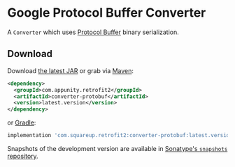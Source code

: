 Google Protocol Buffer Converter
================================

A `Converter` which uses [Protocol Buffer][1] binary serialization.


Download
--------

Download [the latest JAR][2] or grab via [Maven][3]:
```xml
<dependency>
  <groupId>com.appunity.retrofit2</groupId>
  <artifactId>converter-protobuf</artifactId>
  <version>latest.version</version>
</dependency>
```
or [Gradle][3]:
```groovy
implementation 'com.squareup.retrofit2:converter-protobuf:latest.version'
```

Snapshots of the development version are available in [Sonatype's `snapshots` repository][snap].



 [1]: https://developers.google.com/protocol-buffers/
 [2]: https://search.maven.org/remote_content?g=com.squareup.retrofit2&a=converter-protobuf&v=LATEST
 [3]: http://search.maven.org/#search%7Cga%7C1%7Cg%3A%22com.squareup.retrofit2%22%20a%3A%22converter-protobuf%22
 [snap]: https://oss.sonatype.org/content/repositories/snapshots/
